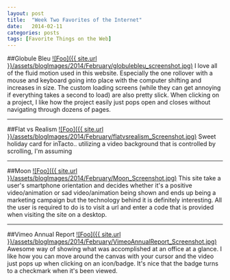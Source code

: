 ```yaml
---
layout: post
title:  "Week Two Favorites of the Internet"
date:   2014-02-11
categories: posts
tags: [Favorite Things on the Web]
---
```


##Globule Bleu
<a target="_blank" href="http://www.globulebleu.com" rel="Globule Bleu">![Foo]({{ site.url }}/assets/blogImages/2014/February/globulebleu_screenshot.jpg)</a>
I love all of the fluid motion used in this website. Especially the one rollover with a mouse and keyboard going into place with the computer shifting and increases in size. The custom loading screens (while they can get annoying if everything takes a second to load) are also pretty slick. When clicking on a project, I like how the project easily just pops open and closes without navigating through dozens of pages.
    
***
    
    
##Flat vs Realism
<a target="_blank" href="http://www.flatvsrealism.com/" rel="Flat vs Realism">![Foo]({{ site.url }}/assets/blogImages/2014/February/flatvsrealism_Screenshot.jpg)</a>
Sweet holiday card for inTacto.. utilizing a video background that is controlled by scrolling, I'm assuming    
    
***
    
   
##Moon
<a target="_blank" href="http://unahistoriaquedalavuelta.com/en/" rel="Moon">![Foo]({{ site.url }}/assets/blogImages/2014/February/Moon_Screenshot.jpg)</a>
This site take a user's smartphone orientation and decides whether it's a positive video/animation or sad video/animation being shown and ends up being a marketing campaign but the technology behind it is definitely interesting. All the user is required to do is to visit a url and enter a code that is provided when visiting the site on a desktop.
    
***
    
   
##Vimeo Annual Report
<a target="_blank" href="http://vimeo.com/timeline/2013/39" rel="Vimeo Annual Report">![Foo]({{ site.url }}/assets/blogImages/2014/February/VimeoAnnualReport_Screenshot.jpg)</a>
Awesome way of showing what was accomplished at an office at a glance. I like how you can move around the canvas with your cursor and the video just pops up when clicking on an icon/badge. It's nice that the badge turns to a checkmark when it's been viewed. 